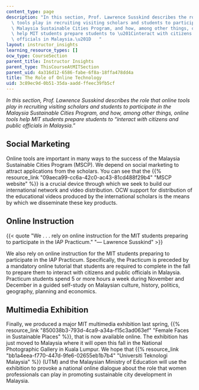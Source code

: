 ```yaml
---
content_type: page
description: "In this section, Prof. Lawrence Susskind describes the role that online\
  \ tools play in recruiting visiting scholars and students to participate in the\
  \ Malaysia Sustainable Cities Program, and how, among other things, online tools\
  \ help MIT students prepare students to \u201Cinteract with citizens and public\
  \ officials in Malaysia.\u201D   "
layout: instructor_insights
learning_resource_types: []
ocw_type: CourseSection
parent_title: Instructor Insights
parent_type: ThisCourseAtMITSection
parent_uid: 4a316d12-6586-fabe-6f8a-18ffa478dd4a
title: The Role of Online Technology
uid: 3c89ec9d-0b51-35da-aadd-ffeec39fb5cf
---
```


_In this section, Prof. Lawrence Susskind describes the role that online tools play in recruiting visiting scholars and students to participate in the Malaysia Sustainable Cities Program, and how, among other things, online tools help MIT students prepare students to “interact with citizens and public officials in Malaysia.”_

Social Marketing
----------------

Online tools are important in many ways to the success of the Malaysia Sustainable Cities Program (MSCP). We depend on social marketing to attract applications from the scholars. You can see that the {{% resource_link "09aeca99-cc6a-42c0-ac43-81cd488f29b4" "MSCP website" %}} is a crucial device through which we seek to build our international network and video distribution. OCW support for distribution of the educational videos produced by the international scholars is the means by which we disseminate these key products.

Online Instruction
------------------

{{< quote "We . . . rely on online instruction for the MIT students preparing to participate in the IAP Practicum." "— Lawrence Susskind" >}}

We also rely on online instruction for the MIT students preparing to participate in the IAP Practicum. Specifically, the Practicum is preceded by a mandatory online tutorial that students are required to complete in the fall to prepare them to interact with citizens and public officials in Malaysia. Practicum students spend 5 or more hours a week during November and December in a guided self-study on Malaysian culture, history, politics, geography, planning and economics.

Multimedia Exhibition
---------------------

Finally, we produced a major MIT multimedia exhibition last spring, {{% resource_link "850038b3-793d-4ca9-a34a-f15c3ad063ef" "Female Faces in Sustainable Places" %}}, that is now available online. The exhibition has just moved to Malaysia where it will open this fall in the National Photographic Gallery in Kuala Lumpur. We hope that {{% resource_link "bb1a4eea-f770-447d-9fe6-02655eb1b7b4" "Universiti Teknologi Malaysia" %}} (UTM) and the Malaysian Ministry of Education will use the exhibition to provoke a national online dialogue about the role that women professionals can play in promoting sustainable city development in Malaysia.